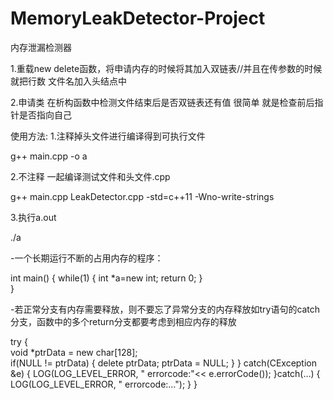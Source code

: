 # MemoryLeakDetector-Project
内存泄漏检测器

1.重载new delete函数，将申请内存的时候将其加入双链表//并且在传参数的时候 就把行数 文件名加入头结点中


2.申请类 在析构函数中检测文件结束后是否双链表还有值 很简单  就是检查前后指针是否指向自己

使用方法:
1.注释掉头文件进行编译得到可执行文件


g++ main.cpp -o a


2.不注释  一起编译测试文件和头文件.cpp


g++ main.cpp LeakDetector.cpp -std=c++11 -Wno-write-strings

3.执行a.out


./a


-一个长期运行不断的占用内存的程序：

int main()
{
  while(1)
  {
    int *a=new int;
    return 0;
  }  
}

-若正常分支有内存需要释放，则不要忘了异常分支的内存释放如try语句的catch分支，函数中的多个return分支都要考虑到相应内存的释放

 try {  
     void *ptrData = new char[128];   
     if(NULL  !=  ptrData) 
       {  delete ptrData;  ptrData = NULL; }
     } catch(CException &e)
      {
         LOG(LOG_LEVEL_ERROR, " errorcode:"<< e.errorCode());
      }catch(…)
     { 
         LOG(LOG_LEVEL_ERROR, " errorcode:…");
     } 
  }
